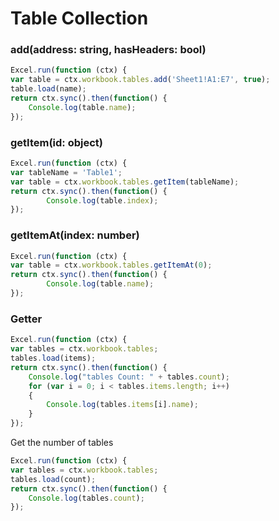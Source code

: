 # Table Collection

### add(address: string, hasHeaders: bool)

```js
Excel.run(function (ctx) { 
var table = ctx.workbook.tables.add('Sheet1!A1:E7', true);
table.load(name);
return ctx.sync().then(function() {
	Console.log(table.name);
});

```
### getItem(id: object)

```js
Excel.run(function (ctx) { 
var tableName = 'Table1';
var table = ctx.workbook.tables.getItem(tableName);
return ctx.sync().then(function() {
		Console.log(table.index);
});
```

### getItemAt(index: number)

```js
Excel.run(function (ctx) { 
var table = ctx.workbook.tables.getItemAt(0);
return ctx.sync().then(function() {
		Console.log(table.name);
});
```

### Getter 

```js
Excel.run(function (ctx) { 
var tables = ctx.workbook.tables;
tables.load(items);
return ctx.sync().then(function() {
	Console.log("tables Count: " + tables.count);
	for (var i = 0; i < tables.items.length; i++)
	{
		Console.log(tables.items[i].name);
	}
});
```

Get the number of tables

```js
Excel.run(function (ctx) { 
var tables = ctx.workbook.tables;
tables.load(count);
return ctx.sync().then(function() {
	Console.log(tables.count);
});

```